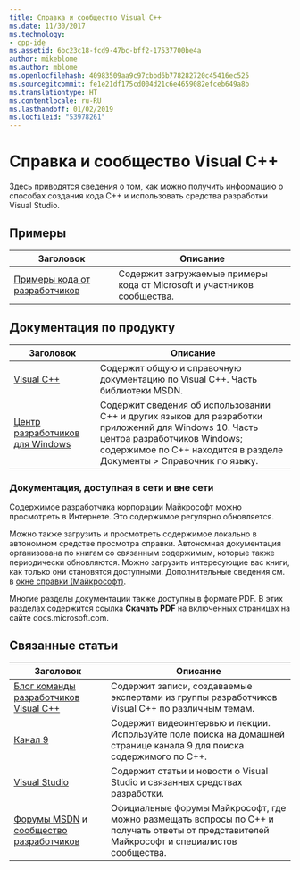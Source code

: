 ```yaml
---
title: Справка и сообщество Visual C++
ms.date: 11/30/2017
ms.technology:
- cpp-ide
ms.assetid: 6bc23c18-fcd9-47bc-bff2-17537700be4a
author: mikeblome
ms.author: mblome
ms.openlocfilehash: 40983509aa9c97cbbd6b778282720c45416ec525
ms.sourcegitcommit: fe1e21df175cd004d21c6e4659082efceb649a8b
ms.translationtype: HT
ms.contentlocale: ru-RU
ms.lasthandoff: 01/02/2019
ms.locfileid: "53978261"
---
```

# <a name="visual-c-help-and-community"></a>Справка и сообщество Visual C++

Здесь приводятся сведения о том, как можно получить информацию о способах создания кода C++ и использовать средства разработки Visual Studio.

## <a name="samples"></a>Примеры

|Заголовок|Описание|
|-----------|-----------------|
|[Примеры кода от разработчиков](https://code.msdn.microsoft.com/)|Содержит загружаемые примеры кода от Microsoft и участников сообщества.|

## <a name="product-documentation"></a>Документация по продукту

|Заголовок|Описание|
|-----------|-----------------|
|[Visual C++](visual-cpp-in-visual-studio.md)|Содержит общую и справочную документацию по Visual C++. Часть библиотеки MSDN.|
|[Центр разработчиков для Windows](https://developer.microsoft.com/windows/)|Содержит сведения об использовании C++ и других языков для разработки приложений для Windows 10. Часть центра разработчиков Windows; содержимое по C++ находится в разделе Документы > Справочник по языку.|

### <a name="online-and-offline-documentation"></a>Документация, доступная в сети и вне сети

Содержимое разработчика корпорации Майкрософт можно просмотреть в Интернете. Это содержимое регулярно обновляется.

Можно также загрузить и просмотреть содержимое локально в автономном средстве просмотра справки. Автономная документация организована по книгам со связанным содержимым, которые также периодически обновляются. Можно загрузить интересующие вас книги, как только они становятся доступными. Дополнительные сведения см. в [окне справки (Майкрософт)](/visualstudio/ide/microsoft-help-viewer).

Многие разделы документации также доступны в формате PDF. В этих разделах содержится ссылка **Скачать PDF** на включенных страницах на сайте docs.microsoft.com.

## <a name="related-articles"></a>Связанные статьи

|Заголовок|Описание|
|-----------|-----------------|
|[Блог команды разработчиков Visual C++](https://blogs.msdn.microsoft.com/vcblog/)|Содержит записи, создаваемые экспертами из группы разработчиков Visual C++ по различным темам.|
|[Канал 9](https://channel9.msdn.com/)|Содержит видеоинтервью и лекции. Используйте поле поиска на домашней странице канала 9 для поиска содержимого по C++.|
|[Visual Studio](https://visualstudio.microsoft.com/)|Содержит статьи и новости о Visual Studio и связанных средствах разработки.|
|[Форумы MSDN](https://social.msdn.microsoft.com/Forums/home?category=visualc) и [сообщество разработчиков](https://developercommunity.visualstudio.com)|Официальные форумы Майкрософт, где можно размещать вопросы по C++ и получать ответы от представителей Майкрософт и специалистов сообщества.|
